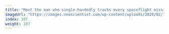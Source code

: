 ```yaml
---
title: "Meet the man who single-handedly tracks every spaceflight mission ever"
imageUrl: "https://images.newscientist.com/wp-content/uploads/2025/02/13133938/SEI_239722866.jpg?width=788"
index: 107
weight: 107
---
```

